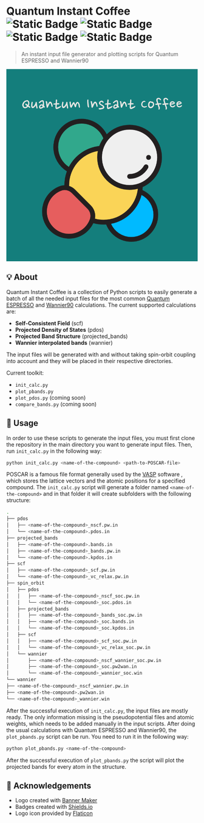 # Quantum Instant Coffee ![Static Badge](https://img.shields.io/badge/Input%20file%20generator-red) ![Static Badge](https://img.shields.io/badge/Easy%20plotting-red) ![Static Badge](https://img.shields.io/badge/Preprocessing-red) ![Static Badge](https://img.shields.io/badge/Postprocessing-red)
> An instant input file generator and plotting scripts for Quantum ESPRESSO and Wannier90

<div align="center">
<img src="Logo.png" align="center"/>
</div>

## 💡 About
Quantum Instant Coffee is a collection of Python scripts to easily generate a batch of all the needed input files for the most common [Quantum ESPRESSO](https://www.quantum-espresso.org) and [Wannier90](https://wannier.org/) calculations. The current supported calculations are:

- **Self-Consistent Field** (scf)
- **Projected Density of States** (pdos)
- **Projected Band Structure** (projected_bands)
- **Wannier interpolated bands** (wannier)

The input files will be generated with and without taking spin-orbit coupling into account and they will be placed in their respective directories.

Current toolkit:
- `init_calc.py`
- `plot_pbands.py`
- `plot_pdos.py` (coming soon)
- `compare_bands.py` (coming soon)

## 📖 Usage
In order to use these scripts to generate the input files, you must first clone the repository in the main directory you want to generate input files. Then, run `init_calc.py` in the following way:

```bash
python init_calc.py <name-of-the-compound> <path-to-POSCAR-file>
```

POSCAR is a famous file format generally used by the [VASP](https://vasp.at/) software , which stores the lattice vectors and the atomic positions for a specified compound. The `init_calc.py` script will generate a folder named `<name-of-the-compound>` and in that folder it will create subfolders with the following structure:

```bash
.
├── pdos
│   ├── <name-of-the-compound>_nscf.pw.in
│   └── <name-of-the-compound>.pdos.in
├── projected_bands
│   ├── <name-of-the-compound>.bands.in
│   ├── <name-of-the-compound>_bands.pw.in
│   └── <name-of-the-compound>.kpdos.in
├── scf
│   ├── <name-of-the-compound>_scf.pw.in
│   └── <name-of-the-compound>_vc_relax.pw.in
├── spin_orbit
│   ├── pdos
│   │   ├── <name-of-the-compound>_nscf_soc.pw.in
│   │   └── <name-of-the-compound>_soc.pdos.in
│   ├── projected_bands
│   │   ├── <name-of-the-compound>_bands_soc.pw.in
│   │   ├── <name-of-the-compound>_soc.bands.in
│   │   └── <name-of-the-compound>_soc.kpdos.in
│   ├── scf
│   │   ├── <name-of-the-compound>_scf_soc.pw.in
│   │   └── <name-of-the-compound>_vc_relax_soc.pw.in
│   └── wannier
│       ├── <name-of-the-compound>_nscf_wannier_soc.pw.in
│       ├── <name-of-the-compound>_soc.pw2wan.in
│       └── <name-of-the-compound>_wannier_soc.win
└── wannier
├── <name-of-the-compound>_nscf_wannier.pw.in
├── <name-of-the-compound>.pw2wan.in
└── <name-of-the-compound>_wannier.win
```

After the successful execution of `init_calc.py`, the input files are mostly ready. The only information missing is the pseudopotential files and atomic weights, which needs to be added manually in the input scripts. After doing the usual calculations with Quantum ESPRESSO and Wannier90, the `plot_pbands.py` script can be run. You need to run it in the following way:

```bash
python plot_pbands.py <name-of-the-compound>
```

After the successful execution of `plot_pbands.py` the script will plot the projected bands for every atom in the structure.

## 🏅 Acknowledgements
- Logo created with [Banner Maker](https://banner.godori.dev/)
- Badges created with [Shields.io](https://shields.io/)
- Logo icon provided by [Flaticon](https://www.flaticon.com/)
